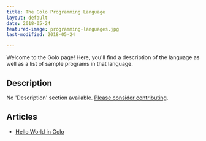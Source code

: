 ```yaml
---
title: The Golo Programming Language
layout: default
date: 2018-05-24
featured-image: programming-languages.jpg
last-modified: 2018-05-24

---
```


Welcome to the Golo page! Here, you'll find a description of the language as well as a list of sample programs in that language.

## Description

No 'Description' section available. [Please consider contributing](https://github.com/TheRenegadeCoder/sample-programs-website).

## Articles

- [Hello World in Golo](https://sampleprograms.io/projects/hello-world/golo)